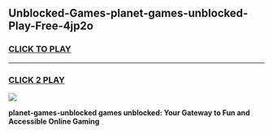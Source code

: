 
## Unblocked-Games-planet-games-unblocked-Play-Free-4jp2o
<h3>
<a href="https://premium76.site?title=planet-games-unblocked&ref=22A">CLICK TO PLAY</a></h3>
<hr>

<h3>
<a href="https://premium76.site?title=planet-games-unblocked&ref=22A">CLICK 2 PLAY</a>
  
</h3>

<a href="https://premium76.site?title=planet-games-unblocked&ref=22A"><img src="https://clearcache.store/games.png"></a>


**planet-games-unblocked games unblocked: Your Gateway to Fun and Accessible Online Gaming**
